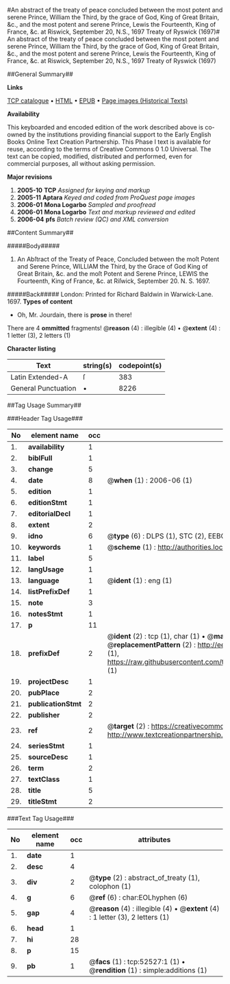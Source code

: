 #An abstract of the treaty of peace concluded between the most potent and serene Prince, William the Third, by the grace of God, King of Great Britain, &c., and the most potent and serene Prince, Lewis the Fourteenth, King of France, &c. at Riswick, September 20, N.S., 1697 Treaty of Ryswick (1697)#
An abstract of the treaty of peace concluded between the most potent and serene Prince, William the Third, by the grace of God, King of Great Britain, &c., and the most potent and serene Prince, Lewis the Fourteenth, King of France, &c. at Riswick, September 20, N.S., 1697
Treaty of Ryswick (1697)

##General Summary##

**Links**

[TCP catalogue](http://www.ota.ox.ac.uk/tcp/)  • 
[HTML](http://tei.it.ox.ac.uk/tcp/Texts-HTML/free/A24/A24025.html)  • 
[EPUB](http://tei.it.ox.ac.uk/tcp/Texts-EPUB/free/A24/A24025.epub) • 
[Page images (Historical Texts)](https://data.historicaltexts.jisc.ac.uk/view?pubId=eebo-12015840e&pageId=eebo-12015840e-52527-1)

**Availability**

This keyboarded and encoded edition of the
	       work described above is co-owned by the institutions
	       providing financial support to the Early English Books
	       Online Text Creation Partnership. This Phase I text is
	       available for reuse, according to the terms of Creative
	       Commons 0 1.0 Universal. The text can be copied,
	       modified, distributed and performed, even for
	       commercial purposes, all without asking permission.

**Major revisions**

1. __2005-10__ __TCP__ *Assigned for keying and markup*
1. __2005-11__ __Aptara__ *Keyed and coded from ProQuest page images*
1. __2006-01__ __Mona Logarbo__ *Sampled and proofread*
1. __2006-01__ __Mona Logarbo__ *Text and markup reviewed and edited*
1. __2006-04__ __pfs__ *Batch review (QC) and XML conversion*

##Content Summary##

#####Body#####

1. An Abſtract of the Treaty of Peace,
Concluded between the moſt Potent and Serene Prince,
WILLIAM the Third, by the Grace of God
King of Great Britain, &c. and the moſt Potent and
Serene Prince, LEWIS the Fourteenth, King of
France, &c. at Riſwick, September 20. N. S. 1697.

#####Back#####
London: Printed for Richard Baldwin in Warwick-Lane. 1697.
**Types of content**

  * Oh, Mr. Jourdain, there is **prose** in there!

There are 4 **ommitted** fragments! 
 @__reason__ (4) : illegible (4)  •  @__extent__ (4) : 1 letter (3), 2 letters (1)

**Character listing**


|Text|string(s)|codepoint(s)|
|---|---|---|
|Latin Extended-A|ſ|383|
|General Punctuation|•|8226|

##Tag Usage Summary##

###Header Tag Usage###

|No|element name|occ|attributes|
|---|---|---|---|
|1.|__availability__|1||
|2.|__biblFull__|1||
|3.|__change__|5||
|4.|__date__|8| @__when__ (1) : 2006-06 (1)|
|5.|__edition__|1||
|6.|__editionStmt__|1||
|7.|__editorialDecl__|1||
|8.|__extent__|2||
|9.|__idno__|6| @__type__ (6) : DLPS (1), STC (2), EEBO-CITATION (1), OCLC (1), VID (1)|
|10.|__keywords__|1| @__scheme__ (1) : http://authorities.loc.gov/ (1)|
|11.|__label__|5||
|12.|__langUsage__|1||
|13.|__language__|1| @__ident__ (1) : eng (1)|
|14.|__listPrefixDef__|1||
|15.|__note__|3||
|16.|__notesStmt__|1||
|17.|__p__|11||
|18.|__prefixDef__|2| @__ident__ (2) : tcp (1), char (1)  •  @__matchPattern__ (2) : ([0-9\-]+):([0-9IVX]+) (1), (.+) (1)  •  @__replacementPattern__ (2) : http://eebo.chadwyck.com/downloadtiff?vid=$1&page=$2 (1), https://raw.githubusercontent.com/textcreationpartnership/Texts/master/tcpchars.xml#$1 (1)|
|19.|__projectDesc__|1||
|20.|__pubPlace__|2||
|21.|__publicationStmt__|2||
|22.|__publisher__|2||
|23.|__ref__|2| @__target__ (2) : https://creativecommons.org/publicdomain/zero/1.0/ (1), http://www.textcreationpartnership.org/docs/. (1)|
|24.|__seriesStmt__|1||
|25.|__sourceDesc__|1||
|26.|__term__|2||
|27.|__textClass__|1||
|28.|__title__|5||
|29.|__titleStmt__|2||


###Text Tag Usage###

|No|element name|occ|attributes|
|---|---|---|---|
|1.|__date__|1||
|2.|__desc__|4||
|3.|__div__|2| @__type__ (2) : abstract_of_treaty (1), colophon (1)|
|4.|__g__|6| @__ref__ (6) : char:EOLhyphen (6)|
|5.|__gap__|4| @__reason__ (4) : illegible (4)  •  @__extent__ (4) : 1 letter (3), 2 letters (1)|
|6.|__head__|1||
|7.|__hi__|28||
|8.|__p__|15||
|9.|__pb__|1| @__facs__ (1) : tcp:52527:1 (1)  •  @__rendition__ (1) : simple:additions (1)|
